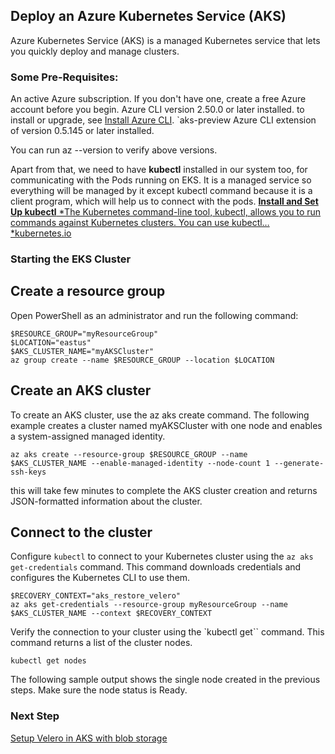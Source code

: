 ## Deploy an Azure Kubernetes Service (AKS)

Azure Kubernetes Service (AKS) is a managed Kubernetes service that lets you quickly deploy and manage clusters. 

### Some Pre-Requisites:

An active Azure subscription. If you don't have one, create a free Azure account before you begin.
Azure CLI version 2.50.0 or later installed. to install or upgrade, see [Install Azure CLI](https://learn.microsoft.com/en-us/cli/azure/install-azure-cli).
`aks-preview Azure CLI extension of version 0.5.145 or later installed.

You can run az --version to verify above versions.

Apart from that, we need to have **kubectl** installed in our system too, for communicating with the Pods running on EKS. It is a managed service so everything will be managed by it except kubectl command because it is a client program, which will help us to connect with the pods.
[**Install and Set Up kubectl**
*The Kubernetes command-line tool, kubectl, allows you to run commands against Kubernetes clusters. You can use kubectl…*kubernetes.io](https://kubernetes.io/docs/tasks/tools/install-kubectl/)

### Starting the EKS Cluster

## Create a resource group

Open PowerShell as an administrator and run the following command:

```azurecli
$RESOURCE_GROUP="myResourceGroup"
$LOCATION="eastus"
$AKS_CLUSTER_NAME="myAKSCluster"
az group create --name $RESOURCE_GROUP --location $LOCATION
```

## Create an AKS cluster
To create an AKS cluster, use the az aks create command. The following example creates a cluster named myAKSCluster with one node and enables a system-assigned managed identity.

```azurecli
az aks create --resource-group $RESOURCE_GROUP --name $AKS_CLUSTER_NAME --enable-managed-identity --node-count 1 --generate-ssh-keys
```
this will take few minutes to complete the AKS cluster creation and returns JSON-formatted information about the cluster.

## Connect to the cluster

Configure `kubectl` to connect to your Kubernetes cluster using the `az aks get-credentials` command. This command downloads credentials and configures the Kubernetes CLI to use them.

```azurecli
$RECOVERY_CONTEXT="aks_restore_velero"
az aks get-credentials --resource-group myResourceGroup --name $AKS_CLUSTER_NAME --context $RECOVERY_CONTEXT
```
Verify the connection to your cluster using the `kubectl get`` command. This command returns a list of the cluster nodes.

```azurecli
kubectl get nodes
```
The following sample output shows the single node created in the previous steps. Make sure the node status is Ready.

### Next Step
[Setup Velero in AKS with blob storage](setup-velero-aks.md)